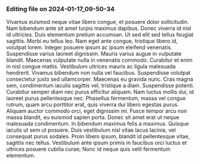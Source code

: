 

### Editing file on 2024-01-17_09-50-34

Vivamus euismod neque vitae libero congue, et posuere dolor sollicitudin. Nam bibendum ante sit amet turpis maximus dapibus. Donec viverra id nisl id ultricies. Duis elementum pretium accumsan. Ut sed elit sed tellus feugiat sagittis. Morbi eu tellus leo. Nam eget ante congue, tristique libero id, volutpat lorem.
Integer posuere ipsum ac ipsum eleifend venenatis. Suspendisse varius laoreet dignissim. Mauris varius augue in vulputate blandit. Maecenas vulputate nulla in venenatis commodo. Curabitur et enim in nisl congue mattis. Vestibulum ultrices mauris ac ligula malesuada hendrerit. Vivamus bibendum non nulla vel faucibus. Suspendisse volutpat consectetur justo sed ullamcorper. Maecenas eu gravida nunc. Cras magna sem, condimentum iaculis sagittis vel, tristique a diam. Suspendisse potenti. Curabitur semper diam nec purus efficitur aliquam. Nam luctus mollis dui, id laoreet purus pellentesque nec. Phasellus fermentum, massa vel congue rutrum, quam arcu porttitor erat, quis viverra dui libero egestas purus. Aliquam auctor commodo orci, eget dignissim mi. Fusce tempor arcu non massa blandit, eu euismod sapien porta.
Donec sit amet erat ut neque malesuada condimentum. In bibendum maximus felis a maximus. Quisque iaculis ut sem ut posuere. Duis vestibulum nisl vitae lacus lacinia, vel consequat purus sodales. Proin libero ipsum, blandit id pellentesque vitae, sagittis nec tellus. Vestibulum ante ipsum primis in faucibus orci luctus et ultrices posuere cubilia curae; Nunc id neque quis velit fermentum elementum.


